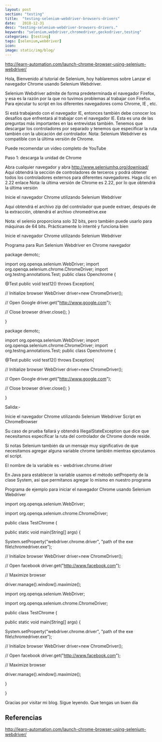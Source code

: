 ```yaml
---
layout: post
section: "testing"
title:  "testing-selenium-webdriver-browsers-drivers"
date:   2018-12-31
desc: "testing-selenium-webdriver-browsers-drivers."
keywords: "selenium,webdriver,chromedriver,geckodriver,testing"
categories: [testing]
tags: [selenium,webdriver]
icon: 
image: static/img/blog/
---
```



http://learn-automation.com/launch-chrome-browser-using-selenium-webdriver/

Hola, Bienvenido al tutorial de Selenium, hoy hablaremos sobre Lanzar el navegador Chrome usando Selenium Webdriver.

Selenium Webdriver admite de forma predeterminada el navegador Firefox, y esa es la razón por la que no tuvimos problemas al trabajar con Firefox. Para ejecutar tu script en los diferentes navegadores como Chrome, IE , etc.

Si está trabajando con el navegador IE, entonces también debe conocer los desafíos  que enfrentará al trabajar con el navegador IE. Esta es una de las preguntas más importantes en las entrevistas también. 
Tenemos que descargar los controladores por separado y tenemos que especificar la ruta también con la ubicación del controlador. 
Nota: Selenium Webdriver es compatible con la última versión de Chrome.

 

 

Puede recomendar un video completo de YouTube



 

 

Paso 1: descarga la unidad de Chrome

Abra cualquier navegador y abra http://www.seleniumhq.org/download/ Aquí obtendrá la sección de controladores de terceros y podrá obtener todos los controladores externos para diferentes navegadores. Haga clic en 2.22 enlace Nota: la última versión de Chrome es 2.22, por lo que obtendrá la última versión 



Inicie el navegador Chrome utilizando Selenium Webdriver


 
 

Aquí obtendrá el archivo zip del controlador que puede extraer, después de la extracción, obtendrá el archivo chromedrive.exe

 

Nota: el selenio proporciona solo 32 bits, pero también puede usarlo para máquinas de 64 bits. Prácticamente lo intenté y funciona bien

Inicie el navegador Chrome utilizando Selenium Webdriver

 

Programa para Run Selenium Webdriver en Chrome navegador

package demotc;

import org.openqa.selenium.WebDriver;
import org.openqa.selenium.chrome.ChromeDriver;
import org.testng.annotations.Test;
public class Openchrome {

@Test
public void test12() throws Exception{

// Initialize browser
WebDriver driver=new ChromeDriver();

// Open Google
driver.get("http://www.google.com");

// Close browser
driver.close();
}

}

package demotc;
 
import org.openqa.selenium.WebDriver;
import org.openqa.selenium.chrome.ChromeDriver;
import org.testng.annotations.Test;
public class Openchrome {
 
@Test
public void test12() throws Exception{
 
// Initialize browser
WebDriver driver=new ChromeDriver();
 
// Open Google
driver.get("http://www.google.com");
 
// Close browser
driver.close();
}
 
}
 

Salida:-

Inicie el navegador Chrome utilizando Selenium Webdriver
Script en ChromeBrowser

Su caso de prueba fallará y obtendrá IllegalStateException que dice que necesitamos especificar la ruta del controlador de Chrome donde reside.

Si notas Selenium también da un mensaje muy significativo de que necesitamos agregar alguna variable chrome también mientras ejecutamos el script.

El nombre de la variable es - webdriver.chrome.driver

En Java para establecer la variable usamos el método setProperty de la clase System, así que permítanos agregar lo mismo en nuestro programa

Programa de ejemplo para iniciar el navegador Chrome usando Selenium Webdriver

import org.openqa.selenium.WebDriver;

import org.openqa.selenium.chrome.ChromeDriver;

public class TestChrome {

public static void main(String[] args) {

System.setProperty("webdriver.chrome.driver", "path of the exe file\\chromedriver.exe");

// Initialize browser
WebDriver driver=new ChromeDriver();

// Open facebook
driver.get("http://www.facebook.com");

// Maximize browser

driver.manage().window().maximize();


import org.openqa.selenium.WebDriver;
 
import org.openqa.selenium.chrome.ChromeDriver;
 
public class TestChrome {
 
public static void main(String[] args) {
 
System.setProperty("webdriver.chrome.driver", "path of the exe file\\chromedriver.exe");
 
// Initialize browser
WebDriver driver=new ChromeDriver();
 
// Open facebook
driver.get("http://www.facebook.com");
 
// Maximize browser
 
driver.manage().window().maximize();
 
}
 
}
 

Gracias por visitar mi blog. Sigue leyendo. Que tengas un buen día



## Referencias ##

http://learn-automation.com/launch-chrome-browser-using-selenium-webdriver/